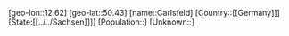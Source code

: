 ﻿---
location: [50.43,12.62]
type: City
tags:
- geo/City


SpocWebEntityId: 29487
isDeleted: false
confidential: public

---
[geo-lon::12.62]
[geo-lat::50.43]
[name::Carlsfeld]
[Country::[[Germany]]]
[State:[[../../Sachsen]]]]
[Population::]
[Unknown::]

